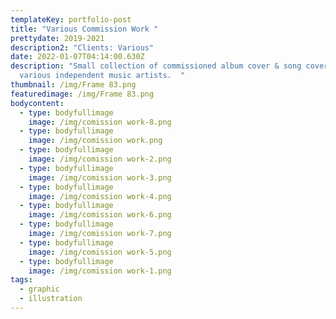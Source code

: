```yaml
---
templateKey: portfolio-post
title: "Various Commission Work "
prettydate: 2019-2021
description2: "Clients: Various"
date: 2022-01-07T04:14:00.630Z
description: "Small collection of commissioned album cover & song cover for
  various independent music artists.  "
thumbnail: /img/Frame 83.png
featuredimage: /img/Frame 83.png
bodycontent:
  - type: bodyfullimage
    image: /img/comission work-8.png
  - type: bodyfullimage
    image: /img/comission work.png
  - type: bodyfullimage
    image: /img/comission work-2.png
  - type: bodyfullimage
    image: /img/comission work-3.png
  - type: bodyfullimage
    image: /img/comission work-4.png
  - type: bodyfullimage
    image: /img/comission work-6.png
  - type: bodyfullimage
    image: /img/comission work-7.png
  - type: bodyfullimage
    image: /img/comission work-5.png
  - type: bodyfullimage
    image: /img/comission work-1.png
tags:
  - graphic
  - illustration
---
```

      